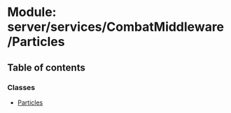 # Module: server/services/CombatMiddleware/Particles

## Table of contents

### Classes

- [Particles](../wiki/server.services.CombatMiddleware.Particles.Particles)
